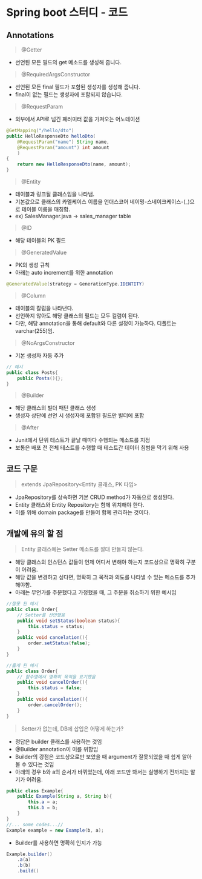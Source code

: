 # Spring boot 스터디 - 코드


## Annotations
> @Getter
- 선언된 모든 필드의 get 메소드를 생성해 줍니다.

> @RequiredArgsConstructor
- 선언된 모든 final 필드가 포함된 생성자를 생성해 줍니다.
- final이 없는 필드는 생성자에 포함되지 않습니다.

>@RequestParam
- 외부에서 API로 넘긴 패러미터 값을 가져오는 어노테이션
```java
@GetMapping("/hello/dto")
public HelloResponseDto helloDto(
    @RequestParam("name") String name, 
    @RequestParam("amount") int amount
    )
{
    return new HelloResponseDto(name, amount);
}
```
> @Entity
- 테이블과 링크될 클래스임을 나타냄.
- 기본값으로 클래스의 카멜케이스 이름을 언더스코어 네이밍-스네이크케이스-(_)으로 테이블 이름을 매칭함.
- ex) SalesManager.java -> sales_manager table
>@ID
- 해당 테이블의 PK 필드
>@GeneratedValue
- PK의 생성 규칙
- 아래는 auto increment를 위한 annotation
```java
@GeneratedValue(strategy = GenerationType.IDENTITY)
```
>@Column
- 테이블의 칼럼을 나타낸다.
- 선언하지 않아도 해당 클래스의 필드는 모두 컬럼이 된다.
- 다만, 해당 annotation을 통해 default와 다른 설정이 가능하다. 디폴트는 varchar(255)임.

>@NoArgsConstructor
- 기본 생성자 자동 추가
```java
// 예시
public class Posts{
    public Posts(){};
}
```
>@Builder
- 해당 클래스의 빌더 패턴 클래스 생성
- 생성자 상단에 선언 시 생성자에 포함된 필드만 빌더에 포함
>@After
- Junit에서 단위 테스트가 끝날 때마다 수행되는 메소드를 지정
- 보통은 배포 전 전체 테스트를 수행할 때 테스트간 데이터 침범을 막기 위해 사용


## 코드 구문
> extends JpaRepository<Entity 클래스, PK 타입>
- JpaRepository를 상속하면 기본 CRUD method가 자동으로 생성된다.
- Entity 클래스와 Entity Repository는 함께 위치해야 한다. 
- 이를 위해 domain package를 만들어 함께 관리하는 것이다.

## 개발에 유의 할 점
> Entity 클래스에는 Setter 메소드를 절대 만들지 않는다.
- 해당 클래스의 인스턴스 값들이 언제 어디서 변해야 하는지 코드상으로 명확히 구분이 어려움.
- 해당 값을 변경하고 싶다면, 명확히 그 목적과 의도를 나타낼 수 있는 메소드를 추가해야함.
- 아래는 무언가를 주문했다고 가정했을 때, 그 주문을 취소하기 위한 예시임
```java
//잘못 된 예시
public class Order{
    // Setter를 선언했음
    public void setStatus(boolean status){ 
        this.status = status;
    }
    public void cancelation(){
        order.setStatus(false);
    }
}
```
```java
//옳게 된 예시
public class Order{
    // 함수명에서 명확히 목적을 표기했음
    public void cancelOrder(){ 
        this.status = false;
    }
    public void cancelation(){
        order.cancelOrder();
    }
}
```
> Setter가 없는데, DB에 삽입은 어떻게 하는가?
- 정답은 builder 클래스를 사용하는 것임
- @Builder annotation이 이를 위함임
- Builder의 강점은 코드상으로만 보았을 때 argument가 잘못되었을 때 쉽게 알아 볼 수 있다는 것임
- 아래의 경우 b와 a의 순서가 바뀌었는데, 아래 코드만 봐서는 실행하기 전까지는 알기가 어려움.
```java
public class Example{
    public Example(String a, String b){
        this.a = a;
        this.b = b;
    }
}
//... some codes...//
Example example = new Example(b, a);
```
- Builder를 사용하면 명확히 인지가 가능
```java
Example.builder()
    .a(a)
    .b(b)
    .build()
```
